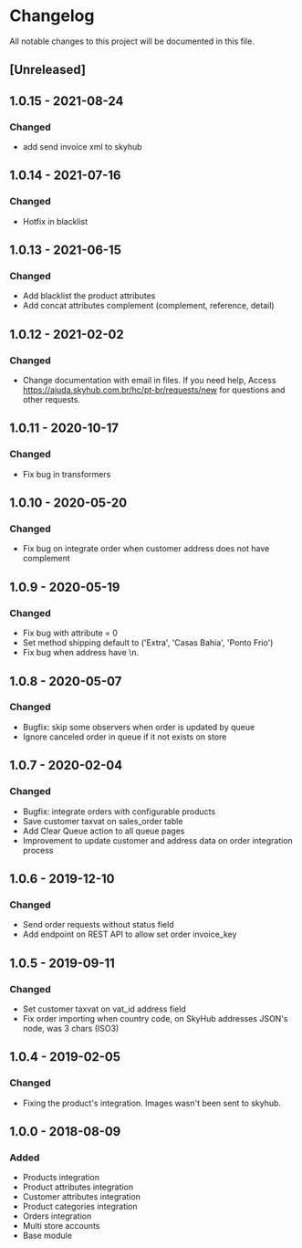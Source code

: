 # Changelog
All notable changes to this project will be documented in this file.

## [Unreleased]

## 1.0.15 - 2021-08-24
### Changed
- add send invoice xml to skyhub

## 1.0.14 - 2021-07-16
### Changed
- Hotfix in blacklist

## 1.0.13 - 2021-06-15
### Changed
- Add blacklist the product attributes
- Add concat attributes complement (complement, reference, detail)

## 1.0.12 - 2021-02-02
### Changed
- Change documentation with email in files. If you need help, Access https://ajuda.skyhub.com.br/hc/pt-br/requests/new for questions and other requests.

## 1.0.11 - 2020-10-17
### Changed
- Fix bug in transformers

## 1.0.10 - 2020-05-20
### Changed
- Fix bug on integrate order when customer address does not have complement

## 1.0.9 - 2020-05-19
### Changed
- Fix bug with attribute = 0
- Set method shipping default to ('Extra', 'Casas Bahia', 'Ponto Frio')
- Fix bug when address have \n.

## 1.0.8 - 2020-05-07
### Changed
- Bugfix: skip some observers when order is updated by queue
- Ignore canceled order in queue if it not exists on store

## 1.0.7 - 2020-02-04
### Changed
- Bugfix: integrate orders with configurable products
- Save customer taxvat on sales_order table
- Add Clear Queue action to all queue pages
- Improvement to update customer and address data on order integration process

## 1.0.6 - 2019-12-10
### Changed
- Send order requests without status field
- Add endpoint on REST API to allow set order invoice_key

## 1.0.5 - 2019-09-11
### Changed
- Set customer taxvat on vat_id address field
- Fix order importing when country code, on SkyHub addresses JSON's node, was 3 chars (ISO3)

## 1.0.4 - 2019-02-05
### Changed
- Fixing the product's integration. Images wasn't been sent to skyhub.

## 1.0.0 - 2018-08-09
### Added
- Products integration
- Product attributes integration
- Customer attributes integration
- Product categories integration
- Orders integration
- Multi store accounts
- Base module
